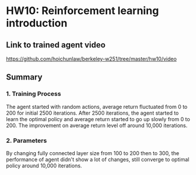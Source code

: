 # HW10: Reinforcement learning introduction

## Link to trained agent video

https://github.com/hoichunlaw/berkeley-w251/tree/master/hw10/video

## Summary

### 1. Training Process

The agent started with random actions, average return fluctuated from 0 to 200 for initial 2500 iterations. After 2500 iterations, the agent started to learn the optimal policy and average return started to go up slowly from 0 to 200. The improvement on average return level off around 10,000 iterations.

### 2. Parameters

By changing fully connected layer size from 100 to 200 then to 300, the performance of agent didn't show a lot of changes, still converge to optimal policy around 10,000 iterations.